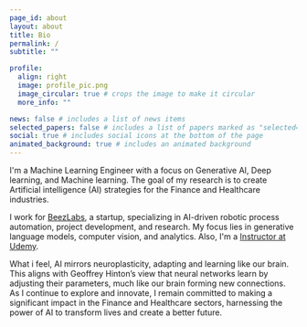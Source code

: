```yaml
---
page_id: about
layout: about
title: Bio
permalink: /
subtitle: ""

profile:
  align: right
  image: profile_pic.png
  image_circular: true # crops the image to make it circular
  more_info: ""

news: false # includes a list of news items
selected_papers: false # includes a list of papers marked as "selected={true}"
social: true # includes social icons at the bottom of the page
animated_background: true # includes an animated background
---
```


I'm a Machine Learning Engineer with a focus on Generative AI, Deep learning, and Machine learning. The goal of my research is to create Artificial intelligence (AI) strategies for the Finance and Healthcare industries.

I work for [BeezLabs](https://www.beezlabs.com/), a startup, specializing in AI-driven robotic process automation, project development, and research. My focus lies in generative language models, computer vision, and analytics. Also, I'm a [Instructor at Udemy](https://www.udemy.com/user/salman-faroz/).

What i feel, AI mirrors neuroplasticity, adapting and learning like our brain. This aligns with Geoffrey Hinton’s view that neural networks learn by adjusting their parameters, much like our brain forming new connections. As I continue to explore and innovate, I remain committed to making a significant impact in the Finance and Healthcare sectors, harnessing the power of AI to transform lives and create a better future.
